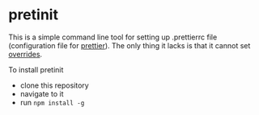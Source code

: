 # pretinit

This is a simple command line tool for setting up .prettierrc file (configuration file for [prettier](prettier.io)).
The only thing it lacks is that it cannot set [overrides](https://prettier.io/).

To install pretinit
* clone this repository
* navigate to it
* run `npm install -g`
